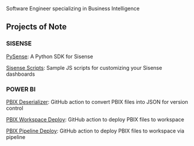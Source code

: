 Software Engineer specializing in Business Intelligence

## Projects of Note

### SISENSE

[PySense](https://github.com/nathangiusti/pysense): A Python SDK for Sisense

[Sisense Scripts](https://github.com/nathangiusti/Sisense): Sample JS scripts for customizing your Sisense dashboards

### POWER BI

[PBIX Deserializer](https://github.com/nathangiusti/PBIX-Deserializer): GitHub action to convert PBIX files into JSON for version control

[PBIX Workspace Deploy](https://github.com/nathangiusti/Power-BI-Workspace-Deploy): GitHub action to deploy PBIX files to workspace

[PBIX Pipeline Deploy](https://github.com/nathangiusti/Power-BI-Pipeline-Deploy): GitHub action to deploy PBIX files to workspace via pipeline
